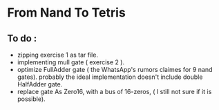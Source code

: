 
From Nand To Tetris
===================

To do :
-------

* zipping exercise 1 as tar file.
* implementing mull gate ( exercise 2 ).
* optimize FullAdder gate ( the WhatsApp's rumors claimes for 9 nand gates). probably the ideal implementation doesn't include double HalfAdder gate.
* replace gate As Zero16, with a bus of 16-zeros, ( I still not sure if it is possible). 

